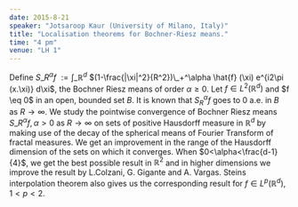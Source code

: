 ```yaml
---
date: 2015-8-21
speaker: "Jotsaroop Kaur (University of Milano, Italy)"
title: "Localisation theorems for Bochner-Riesz means."
time: "4 pm" 
venue: "LH 1"
---
```

Define $S\_R^\alpha f$ $:= \int\_{\mathbb{R}^d}$ $(1-\frac{|\xi|^2}{R^2})\_+^\alpha \hat{f} (\xi) e^{i2\pi (x.\xi)} d\xi$, the Bochner Riesz means of order $\alpha \geq 0$. Let $f\in L^2(\mathbb{R}^d)$ and $f \eq 0$ in an open, bounded set $B.$ It is known that $S_R^\alpha f$ goes to 0 a.e. in $B$ as $R\rightarrow\infty.$ We study the pointwise convergence of Bochner Riesz means $S\_{R}^\alpha f, \alpha>0$ as $R \rightarrow \infty$ on sets of positive Hausdorff measure in $\mathbb{R}^d$ by making use of the decay of the spherical means of Fourier Transform of fractal measures. We get an improvement in the range of the Hausdorff dimension of the sets on which it converges. When $0<\alpha<\frac{d-1}{4}$, we get the best possible result in $\mathbb{R}^2$ and in higher dimensions we improve the result by L.Colzani, G. Gigante and A. Vargas. Steins interpolation theorem also gives us the corresponding result for $f\in L^p(\mathbb{R}^d), 1<p<2.$
